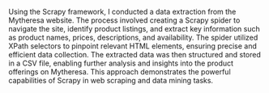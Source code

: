 
Using the Scrapy framework, I conducted a data extraction from the Mytheresa website. The process involved creating a Scrapy spider to navigate the site, identify product listings, and extract key information such as product names, prices, descriptions, and availability. The spider utilized XPath selectors to pinpoint relevant HTML elements, ensuring precise and efficient data collection. The extracted data was then structured and stored in a CSV file, enabling further analysis and insights into the product offerings on Mytheresa. This approach demonstrates the powerful capabilities of Scrapy in web scraping and data mining tasks.
